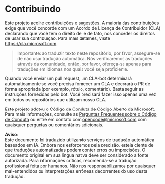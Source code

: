 # Contribuindo

Este projeto acolhe contribuições e sugestões. A maioria das contribuições exige que você
concorde com um Acordo de Licença de Contribuidor (CLA) declarando que você tem o direito de,
e de fato, nos conceder os direitos de usar sua contribuição. Para mais detalhes, visite
https://cla.microsoft.com.

> Importante: ao traduzir texto neste repositório, por favor, assegure-se de não usar tradução automática. Nós verificaremos as traduções através da comunidade, então, por favor, ofereça-se apenas para traduções em idiomas nos quais você seja proficiente.

Quando você enviar um pull request, um CLA-bot determinará automaticamente se você precisa
fornecer um CLA e decorará o PR de forma apropriada (por exemplo, rótulo, comentário). Basta seguir as
instruções fornecidas pelo bot. Você precisará fazer isso apenas uma vez em todos os repositórios que utilizam nosso CLA.

Este projeto adotou o [Código de Conduta de Código Aberto da Microsoft](https://opensource.microsoft.com/codeofconduct/).
Para mais informações, consulte as [Perguntas Frequentes sobre o Código de Conduta](https://opensource.microsoft.com/codeofconduct/faq/)
ou entre em contato com [opencode@microsoft.com](mailto:opencode@microsoft.com) com quaisquer perguntas ou comentários adicionais.

**Aviso**:  
Este documento foi traduzido utilizando serviços de tradução automática baseados em IA. Embora nos esforcemos pela precisão, esteja ciente de que traduções automatizadas podem conter erros ou imprecisões. O documento original em sua língua nativa deve ser considerado a fonte autorizada. Para informações críticas, recomenda-se a tradução profissional feita por humanos. Não nos responsabilizamos por quaisquer mal-entendidos ou interpretações errôneas decorrentes do uso desta tradução.